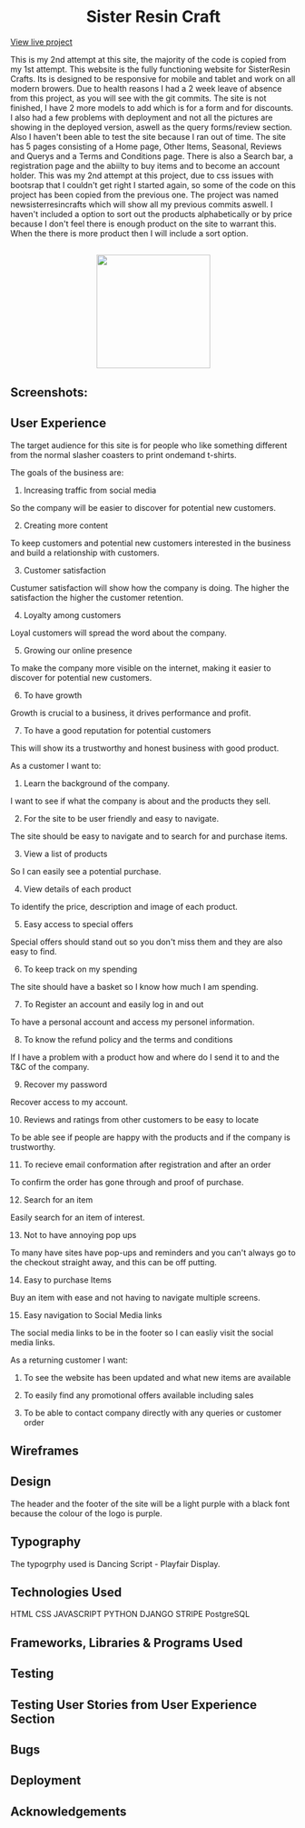 <h1 align="center">Sister Resin Craft</h1>

[View live project](https://sister-resin-crafts.herokuapp.com/)

This is my 2nd attempt at this site, the majority of the code is copied from my 1st attempt.
This website is the fully functioning website for SisterResin Crafts. Its is designed to be responsive for mobile and tablet and work on all modern browers.
Due to health reasons I had a 2 week leave of absence from this project, as you will see with the git commits.
The site is not finished, I have 2 more models to add which is for a form and for discounts.
I also had a few problems with deployment and not all the pictures are showing in the deployed version, aswell as the query forms/review section. 
Also I haven't been able to test the site because I ran out of time.
The site has 5 pages consisting of a Home page, Other Items, Seasonal, Reviews and Querys and a Terms and Conditions page.
There is also a Search bar, a registration page and the abiilty to buy items and to become an account holder. 
This was my 2nd attempt at this project, due to css issues with bootsrap that I couldn't get right I started again, so some of the code on this project has been copied from the previous one.
The project was named newsisterresincrafts which will show all my previous commits aswell.
I haven't included a option to sort out the products alphabetically or by price because I don't feel there is enough product on the site to warrant this. When the there is more product then I will include a sort option.

<h2 align="center"><img src="readmefiles/logo.png" width="200"></h2>


<h2>Screenshots:</h2>

## User Experience

The target audience for this site is for people who like something different from the normal slasher coasters to print ondemand t-shirts.

The goals of the business are:

1.  Increasing traffic from social media

So the company will be easier to discover for potential new customers.


2.  Creating more content

To keep customers and potential new customers interested in the business and build a relationship with customers.


3.  Customer satisfaction

Custumer satisfaction will show how the company is doing. The higher the satisfaction the higher the customer retention.


4.  Loyalty among customers

Loyal customers will spread the word about the company.


5.  Growing our online presence

To make the company more visible on the internet, making it easier to discover for potential new customers.


6.  To have growth

Growth is crucial to a business, it drives performance and profit.


7.  To have a good reputation for potential customers

This will show its a trustworthy and honest business with good product.



As a customer I want to:

1. Learn the background of the company.

  I want to see if what the company is about and the products they sell.


2.  For the site to be user friendly and easy to navigate.

  The site should be easy to navigate and to search for and purchase items.


3.  View a list of products

  So I can easily see a potential purchase.


4.  View details of each product

  To identify the price, description and image of each product.


5.  Easy access to special offers

  Special offers should stand out so you don't miss them and they are also easy to find.


6.  To keep track on my spending

The site should have a basket so I know how much I am spending.


7.  To Register an account and easily log in and out

To have a personal account and access my personel information.


8.  To know the refund policy and the terms and conditions

If I have a problem with a product how and where do I send it to and the T&C of the company.


9.  Recover my password

Recover access to my account.


10. Reviews and ratings from other customers to be easy to locate

To be able see if people are happy with the products and if the company is trustworthy.


11. To recieve email conformation after registration and after an order

To confirm the order has gone through and proof of purchase.


12. Search for an item

Easily search for an item of interest.


13. Not to have annoying pop ups

To many have sites have pop-ups and reminders and you can't always go to the checkout straight away, and this can be off putting.


14. Easy to purchase Items

Buy an item with ease and not having to navigate multiple screens.


15. Easy navigation to Social Media links

The social media links to be in the footer so I can easliy visit the social media links.



As a returning customer I want:

1.  To see the website has been updated and what new items are available

2.  To easily find any promotional offers available including sales

3.  To be able to contact company directly with any queries or customer order


## Wireframes



## Design

The header and the footer of the site will be a light purple with a black font because the colour of the logo is purple. 


## Typography

The typogrphy used is Dancing Script - Playfair Display.

## Technologies Used

HTML
CSS
JAVASCRIPT
PYTHON
DJANGO
STRIPE
PostgreSQL




## Frameworks, Libraries & Programs Used



## Testing



## Testing User Stories from User Experience Section





## Bugs



## Deployment




## Acknowledgements